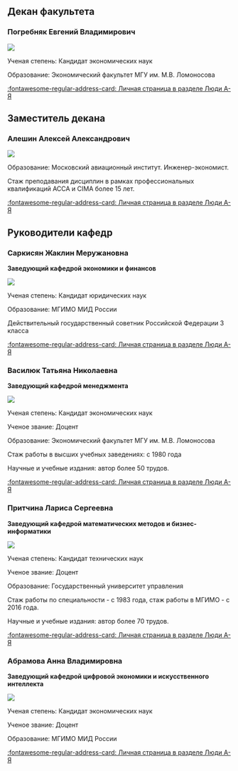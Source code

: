 ## Декан факультета


### Погребняк Евгений Владимирович

<img src="../img/thumbs/pogrebnyak.jpg" class="person-thumb"/>

Ученая степень: Кандидат экономических наук 

Образование: Экономический факультет МГУ им. М.В. Ломоносова

[:fontawesome-regular-address-card: Личная страница в разделе Люди А-Я](https://mgimo.ru/people/pogrebnyak/)

<div class="clear"></div>

## Заместитель декана

### Алешин Алексей Александрович

<img src="../img/thumbs/alyeshin.jpg" class="person-thumb"/>

Образование: Московский авиационный институт. Инженер-экономист. 

Стаж преподавания  дисциплин в рамках профессиональных квалификаций ACCA и CIMA более 15 лет.

[:fontawesome-regular-address-card: Личная страница в разделе Люди А-Я](https://mgimo.ru/people/alyeshin/)

<div class="clear"></div>


## Руководители кафедр

### Саркисян Жаклин Меружановна

**Заведующий кафедрой экономики и финансов**

<img src="../img/thumbs/sarkisyan_jm.jpg" class="person-thumb"/>

Ученая степень: Кандидат юридических наук 

Образование: МГИМО МИД России

Действительный государственный советник Российской Федерации 3 класса

<!-- Кабинет: 406 -->

[:fontawesome-regular-address-card: Личная страница в разделе Люди А-Я](https://mgimo.ru/people/sarkisyan-zhaklin/)


### Василюк Татьяна Николаевна

**Заведующий кафедрой менеджмента**

<img src="../img/thumbs/vasiluk_tn.jpg" class="person-thumb"/>

Ученая степень: Кандидат экономических наук 

Ученое звание: Доцент

Образование: Экономический факультет МГУ им. М.В. Ломоносова

Стаж работы в высших учебных заведениях: с 1980 года

Научные и учебные издания: автор более 50 трудов.

[:fontawesome-regular-address-card: Личная страница в разделе Люди А-Я](https://mgimo.ru/people/vasilyuk/)

<!--  Кабинет: 424 -->


### Притчина Лариса Сергеевна

**Заведующий кафедрой математических методов и бизнес-информатики**

<img src="../img/thumbs/prichtina_ls.jpg" class="person-thumb"/>

Ученая степень: Кандидат технических наук

Ученое звание: Доцент

Образование: Государственный университет управления

Стаж работы по специальности - с 1983 года, стаж работы в МГИМО - с 2016 года.

Научные и учебные издания: автор более 70 трудов.

<!-- Кабинет: 535 -->

[:fontawesome-regular-address-card: Личная страница в разделе Люди А-Я](https://mgimo.ru/people/pritchina/)


### Абрамова Анна Владимировна

**Заведующий кафедрой цифровой экономики и искусственного интеллекта**

<img src="../img/thumbs/abramova_av.jpg" class="person-thumb"/>

Ученая степень: Кандидат экономических наук

Ученое звание: Доцент

Образование: МГИМО МИД России

<!-- Кабинет: 408 -->

[:fontawesome-regular-address-card: Личная страница в разделе Люди А-Я](https://mgimo.ru/people/abramova-anna/)

<BR>
<BR>